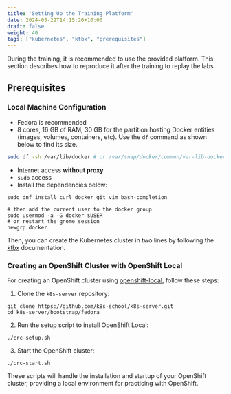 ```yaml
---
title: 'Setting Up the Training Platform'
date: 2024-05-22T14:15:26+10:00
draft: false
weight: 40
tags: ["kubernetes", "ktbx", "prerequisites"]
---
```


During the training, it is recommended to use the provided platform. This section describes how to reproduce it after the training to replay the labs.

## Prerequisites

### Local Machine Configuration

- Fedora is recommended
- 8 cores, 16 GB of RAM, 30 GB for the partition hosting Docker entities (images, volumes, containers, etc). Use the `df` command as shown below to find its size.
```bash
sudo df -sh /var/lib/docker # or /var/snap/docker/common/var-lib-docker/
```
- Internet access **without proxy**
- `sudo` access
- Install the dependencies below:
```shell
sudo dnf install curl docker git vim bash-completion

# then add the current user to the docker group
sudo usermod -a -G docker $USER
# or restart the gnome session
newgrp docker
```

Then, you can create the Kubernetes cluster in two lines by following the [ktbx] documentation.

### Creating an OpenShift Cluster with OpenShift Local

For creating an OpenShift cluster using [openshift-local], follow these steps:

1. Clone the `k8s-server` repository:
```shell
git clone https://github.com/k8s-school/k8s-server.git
cd k8s-server/bootstrap/fedora
```

2. Run the setup script to install OpenShift Local:
```shell
./crc-setup.sh
```

3. Start the OpenShift cluster:
```shell
./crc-start.sh
```

These scripts will handle the installation and startup of your OpenShift cluster, providing a local environment for practicing with OpenShift.

<!--links-->
[ktbx]: https://github.com/k8s-school/ktbx
[openshift-local]: https://developers.redhat.com/products/openshift-local/overview
